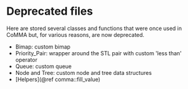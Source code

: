 # Deprecated files
Here are stored several classes and functions that were once used in CoMMA but, for various reasons, are now deprecated.
- Bimap: custom bimap
- Priority_Pair: wrapper around the STL pair with custom 'less than' operator
- Queue: custom queue
- Node and Tree: custom node and tree data structures
- [Helpers](@ref comma::fill_value)
